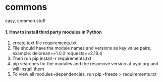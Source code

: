 # commons
easy, common stuff

#### 1. How to install third party modules in Python
1. create text file requirements.txt
2. File should have the module names and versions as key value pairs, example:
    delorean==1.0.0
    requests==2.18.4
3. Then run 
    pip install -r requirements.txt
4. pip searches for the modules and the respecive version at pypi.org and will install them
5. To view all modules+dependencies, run 
    pip -freeze > requirements.txt



